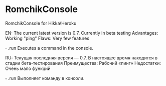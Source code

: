 # RomchikConsole
RomchikConsole for Hikka\Heroku

EN: The current latest version is 0.7.
Currently in beta testing
Advantages:
Working "ping"
Flaws:
Very few features

▫️ .run Executes a command in the console.

RU: Текущая последняя версия — 0.7.
В настоящее время находится в стадии бета-тестирования
Преимущества:
Рабочий «пинг»
Недостатки:
Очень мало функций

▫️ .run Выполняет команду в консоли.

